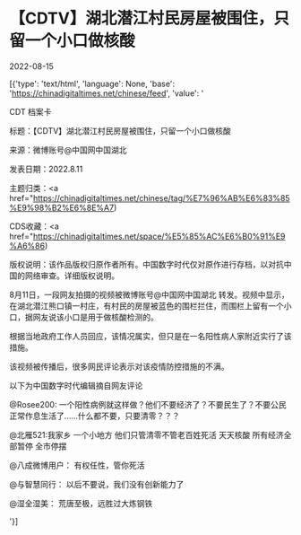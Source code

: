 # 【CDTV】湖北潜江村民房屋被围住，只留一个小口做核酸

2022-08-15

[{'type': 'text/html', 'language': None, 'base': 'https://chinadigitaltimes.net/chinese/feed', 'value': '

CDT 档案卡

标题：【CDTV】湖北潜江村民房屋被围住，只留一个小口做核酸

来源：微博账号@中国网中国湖北

发表日期：2022.8.11

主题归类：<a href="https://chinadigitaltimes.net/chinese/tag/%E7%96%AB%E6%83%85%E9%98%B2%E6%8E%A7)

CDS收藏：<a href="https://chinadigitaltimes.net/space/%E5%85%AC%E6%B0%91%E9%A6%86)

版权说明：该作品版权归原作者所有。中国数字时代仅对原作进行存档，以对抗中国的网络审查。详细版权说明。





8月11日，一段网友拍摄的视频被微博账号@中国网中国湖北 转发。视频中显示，在湖北潜江熊口镇一村庄，有村民的房屋被蓝色的围栏拦住，而围栏上留有一个小口，据网友说该小口是用于做核酸检测的。

根据当地政府工作人员回应，该情况属实，但只是在一名阳性病人家附近实行了该措施。



该视频被传播后，很多网民评论表示对该疫情防控措施的不满。

以下为中国数字时代编辑摘自网友评论



@Rosee200: 一个阳性病例就这样做？他们不要经济了？不要民生了？不要公民正常作息生活了……什么都不要，只要清零？？？

@北雁521:我家乡 一个小地方 他们只管清零不管老百姓死活 天天核酸 所有经济全部暂停 全市停摆

@八成微博用户： 有权任性，管你死活

@与智慧同行： 以后不要说，我们没有创新能力了

@湿全湿美： 荒唐至极，远胜过大炼钢铁

'}]